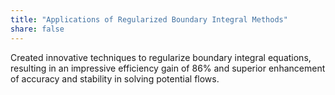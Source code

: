 ```yaml
---
title: "Applications of Regularized Boundary Integral Methods"
share: false
---
```


Created innovative techniques to regularize boundary integral equations, resulting in an impressive efficiency gain of 86% and superior enhancement of accuracy and stability in solving potential flows. 